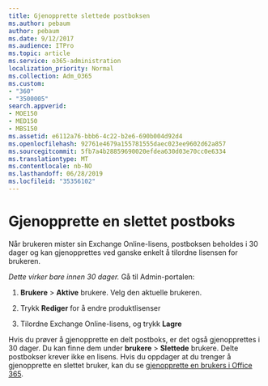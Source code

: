 ```yaml
---
title: Gjenopprette slettede postboksen
ms.author: pebaum
author: pebaum
ms.date: 9/12/2017
ms.audience: ITPro
ms.topic: article
ms.service: o365-administration
localization_priority: Normal
ms.collection: Adm_O365
ms.custom:
- "360"
- "3500005"
search.appverid:
- MOE150
- MED150
- MBS150
ms.assetid: e6112a76-bbb6-4c22-b2e6-690b004d92d4
ms.openlocfilehash: 92761e4679a155781555daec023ee9602d62a857
ms.sourcegitcommit: 5fb7a4b28859690020efdea630d03e70cc0e6334
ms.translationtype: MT
ms.contentlocale: nb-NO
ms.lasthandoff: 06/28/2019
ms.locfileid: "35356102"
---
```

# <a name="restore-a-deleted-mailbox"></a>Gjenopprette en slettet postboks

Når brukeren mister sin Exchange Online-lisens, postboksen beholdes i 30 dager og kan gjenopprettes ved ganske enkelt å tilordne lisensen for brukeren.
  
 *Dette virker bare innen 30 dager.*  Gå til Admin-portalen:
  
1. **Brukere** \> **Aktive** brukere. Velg den aktuelle brukeren.

2. Trykk **Rediger** for å endre produktlisenser

3. Tilordne Exchange Online-lisens, og trykk **Lagre**

Hvis du prøver å gjenopprette en delt postboks, er det også gjenopprettes i 30 dager. Du kan finne dem under **brukere** \> **Slettede** brukere. Delte postbokser krever ikke en lisens. Hvis du oppdager at du trenger å gjenopprette en slettet bruker, kan du se [gjenopprette en brukers i Office 365](https://docs.microsoft.com/en-us/office365/admin/add-users/restore-user).
  